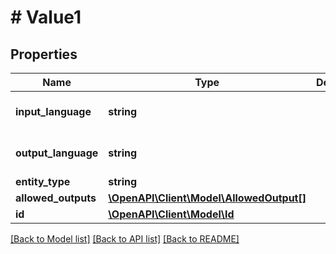 # # Value1

## Properties

Name | Type | Description | Notes
------------ | ------------- | ------------- | -------------
**input_language** | **string** |  | [optional] [default to 'it']
**output_language** | **string** |  | [optional] [default to 'it']
**entity_type** | **string** |  |
**allowed_outputs** | [**\OpenAPI\Client\Model\AllowedOutput[]**](AllowedOutput.md) |  |
**id** | [**\OpenAPI\Client\Model\Id**](Id.md) |  | [optional]

[[Back to Model list]](../../README.md#models) [[Back to API list]](../../README.md#endpoints) [[Back to README]](../../README.md)
